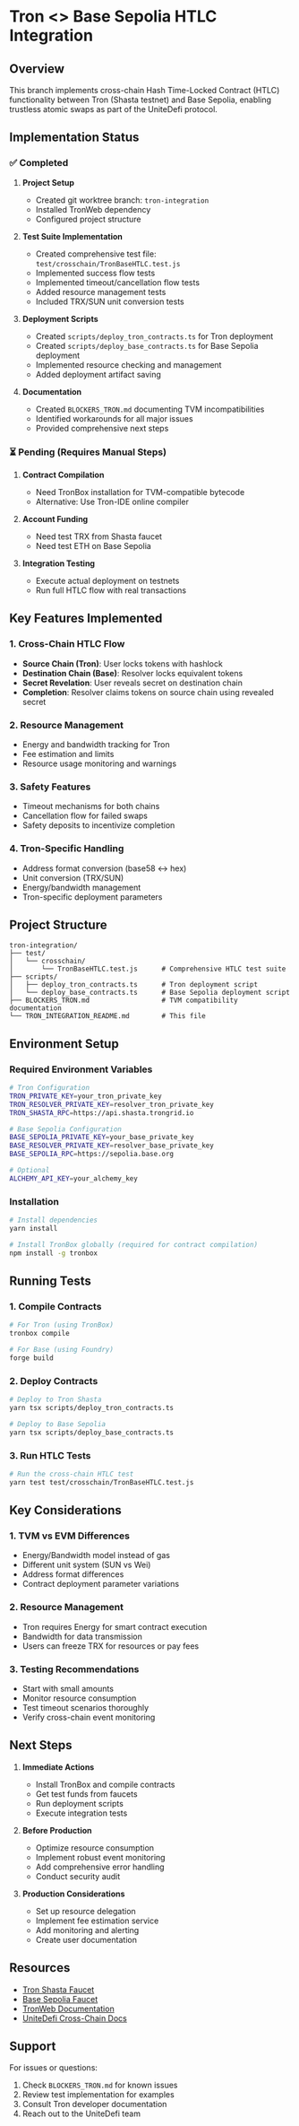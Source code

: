 # Tron <> Base Sepolia HTLC Integration

## Overview
This branch implements cross-chain Hash Time-Locked Contract (HTLC) functionality between Tron (Shasta testnet) and Base Sepolia, enabling trustless atomic swaps as part of the UniteDefi protocol.

## Implementation Status

### ✅ Completed
1. **Project Setup**
   - Created git worktree branch: `tron-integration`
   - Installed TronWeb dependency
   - Configured project structure

2. **Test Suite Implementation**
   - Created comprehensive test file: `test/crosschain/TronBaseHTLC.test.js`
   - Implemented success flow tests
   - Implemented timeout/cancellation flow tests
   - Added resource management tests
   - Included TRX/SUN unit conversion tests

3. **Deployment Scripts**
   - Created `scripts/deploy_tron_contracts.ts` for Tron deployment
   - Created `scripts/deploy_base_contracts.ts` for Base Sepolia deployment
   - Implemented resource checking and management
   - Added deployment artifact saving

4. **Documentation**
   - Created `BLOCKERS_TRON.md` documenting TVM incompatibilities
   - Identified workarounds for all major issues
   - Provided comprehensive next steps

### ⏳ Pending (Requires Manual Steps)
1. **Contract Compilation**
   - Need TronBox installation for TVM-compatible bytecode
   - Alternative: Use Tron-IDE online compiler

2. **Account Funding**
   - Need test TRX from Shasta faucet
   - Need test ETH on Base Sepolia

3. **Integration Testing**
   - Execute actual deployment on testnets
   - Run full HTLC flow with real transactions

## Key Features Implemented

### 1. Cross-Chain HTLC Flow
- **Source Chain (Tron)**: User locks tokens with hashlock
- **Destination Chain (Base)**: Resolver locks equivalent tokens
- **Secret Revelation**: User reveals secret on destination chain
- **Completion**: Resolver claims tokens on source chain using revealed secret

### 2. Resource Management
- Energy and bandwidth tracking for Tron
- Fee estimation and limits
- Resource usage monitoring and warnings

### 3. Safety Features
- Timeout mechanisms for both chains
- Cancellation flow for failed swaps
- Safety deposits to incentivize completion

### 4. Tron-Specific Handling
- Address format conversion (base58 <-> hex)
- Unit conversion (TRX/SUN)
- Energy/bandwidth management
- Tron-specific deployment parameters

## Project Structure
```
tron-integration/
├── test/
│   └── crosschain/
│       └── TronBaseHTLC.test.js      # Comprehensive HTLC test suite
├── scripts/
│   ├── deploy_tron_contracts.ts      # Tron deployment script
│   └── deploy_base_contracts.ts      # Base Sepolia deployment script
├── BLOCKERS_TRON.md                  # TVM compatibility documentation
└── TRON_INTEGRATION_README.md        # This file
```

## Environment Setup

### Required Environment Variables
```bash
# Tron Configuration
TRON_PRIVATE_KEY=your_tron_private_key
TRON_RESOLVER_PRIVATE_KEY=resolver_tron_private_key
TRON_SHASTA_RPC=https://api.shasta.trongrid.io

# Base Sepolia Configuration
BASE_SEPOLIA_PRIVATE_KEY=your_base_private_key
BASE_RESOLVER_PRIVATE_KEY=resolver_base_private_key
BASE_SEPOLIA_RPC=https://sepolia.base.org

# Optional
ALCHEMY_API_KEY=your_alchemy_key
```

### Installation
```bash
# Install dependencies
yarn install

# Install TronBox globally (required for contract compilation)
npm install -g tronbox
```

## Running Tests

### 1. Compile Contracts
```bash
# For Tron (using TronBox)
tronbox compile

# For Base (using Foundry)
forge build
```

### 2. Deploy Contracts
```bash
# Deploy to Tron Shasta
yarn tsx scripts/deploy_tron_contracts.ts

# Deploy to Base Sepolia
yarn tsx scripts/deploy_base_contracts.ts
```

### 3. Run HTLC Tests
```bash
# Run the cross-chain HTLC test
yarn test test/crosschain/TronBaseHTLC.test.js
```

## Key Considerations

### 1. TVM vs EVM Differences
- Energy/Bandwidth model instead of gas
- Different unit system (SUN vs Wei)
- Address format differences
- Contract deployment parameter variations

### 2. Resource Management
- Tron requires Energy for smart contract execution
- Bandwidth for data transmission
- Users can freeze TRX for resources or pay fees

### 3. Testing Recommendations
- Start with small amounts
- Monitor resource consumption
- Test timeout scenarios thoroughly
- Verify cross-chain event monitoring

## Next Steps

1. **Immediate Actions**
   - Install TronBox and compile contracts
   - Get test funds from faucets
   - Run deployment scripts
   - Execute integration tests

2. **Before Production**
   - Optimize resource consumption
   - Implement robust event monitoring
   - Add comprehensive error handling
   - Conduct security audit

3. **Production Considerations**
   - Set up resource delegation
   - Implement fee estimation service
   - Add monitoring and alerting
   - Create user documentation

## Resources
- [Tron Shasta Faucet](https://www.trongrid.io/shasta)
- [Base Sepolia Faucet](https://docs.base.org/docs/tools/network-faucets)
- [TronWeb Documentation](https://tronweb.network/docu/docs/intro/)
- [UniteDefi Cross-Chain Docs](../../command-center/CROSS_CHAIN_RESOLUTION_PROCESS.md)

## Support
For issues or questions:
1. Check `BLOCKERS_TRON.md` for known issues
2. Review test implementation for examples
3. Consult Tron developer documentation
4. Reach out to the UniteDefi team